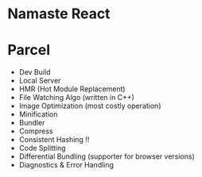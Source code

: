 # Namaste React

# Parcel
- Dev Build
- Local Server
- HMR (Hot Module Replacement)
- File Watching Algo (written in C++)
- Image Optimization (most costly operation)
- Minification
- Bundler
- Compress
- Consistent Hashing !!
- Code Splitting
- Differential Bundling (supporter for browser versions)
- Diagnostics & Error Handling